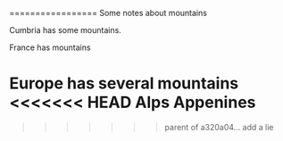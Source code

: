 =================
Some notes about mountains

Cumbria has some mountains.

France has mountains

Europe has several mountains
<<<<<<< HEAD
Alps
Appenines
=======
>>>>>>> parent of a320a04... add a lie
